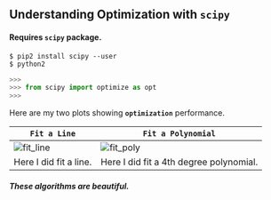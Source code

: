 ## Understanding Optimization with `scipy`

#### Requires `scipy` package.

```
$ pip2 install scipy --user
$ python2
```
```python
>>>
>>> from scipy import optimize as opt
>>>
```

Here are my two plots showing __`optimization`__ performance.

__`Fit a Line`__ | __`Fit a Polynomial`__
| --- | --- |
![fit_line](https://user-images.githubusercontent.com/26320981/39816629-6ac16e78-53b9-11e8-8256-b3121698a2ed.png) | ![fit_poly](https://user-images.githubusercontent.com/26320981/39816691-91fe40e2-53b9-11e8-83c4-52604e5ec79b.png) |
Here I did fit a line. | Here I did fit a 4th degree polynomial. |

##### These algorithms are beautiful.
